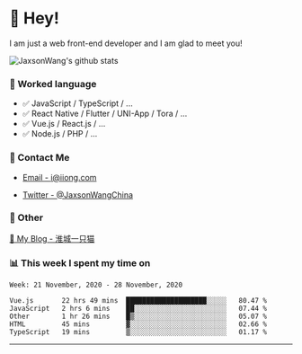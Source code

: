 # 👋 Hey!

I am just a web front-end developer and I am glad to meet you!

![JaxsonWang's github stats](https://github-readme-stats.vercel.app/api?username=JaxsonWang&&show_icons=true&&title_color=1abc9c&&icon_color=1abc9c)


### 📝 Worked language

- ✅ JavaScript / TypeScript / ...
- ✅ React Native / Flutter / UNI-App / Tora / ...
- ✅ Vue.js / React.js / ...
- ✅ Node.js / PHP / ...

### 📮 Contact Me

- [Email - i@iiong.com](mailto:i@iiong.com)

- [Twitter - @JaxsonWangChina](https://twitter.com/JaxsonWangChina)

### 🤪 Other

[📌 My Blog - 淮城一只猫](https://iiong.com)

### 📊 This week I spent my time on

<!--START_SECTION:waka-->
```text
Week: 21 November, 2020 - 28 November, 2020

Vue.js       22 hrs 49 mins  ████████████████████░░░░░   80.47 % 
JavaScript   2 hrs 6 mins    ██░░░░░░░░░░░░░░░░░░░░░░░   07.44 % 
Other        1 hr 26 mins    █▒░░░░░░░░░░░░░░░░░░░░░░░   05.07 % 
HTML         45 mins         ▓░░░░░░░░░░░░░░░░░░░░░░░░   02.66 % 
TypeScript   19 mins         ▒░░░░░░░░░░░░░░░░░░░░░░░░   01.17 % 
```
<!--END_SECTION:waka-->

---

